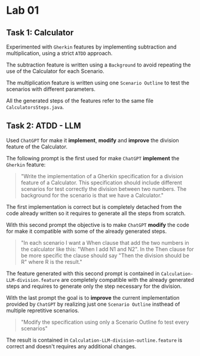 # Lab 01 

## Task 1: Calculator

Experimented with `Gherkin` features by implementing subtraction and multiplication, using a strict `ATDD` approach.

The subtraction feature is written using a `Background` to avoid repeating the use of the Calculator for each Scenario.

The multiplication feature is written using one `Scenario Outline` to test the scenarios with different parameters.

All the generated steps of the features refer to the same file `CalculatorsSteps.java`.

## Task 2: ATDD - LLM

Used `ChatGPT` for make it **implement**, **modify** and **improve** the division feature of the Calculator.

The following prompt is the first used for make `ChatGPT` **implement** the `Gherkin` feature:

> "Write the implementation of a Gherkin specification for a division feature of a Calculator. This specification should include different scenarios for test correctly the division between two numbers. The background for the scenario is that we have a Calculator."

The first implementation is correct but is completely detached from the code already written so it requires to generate all the steps from scratch.

With this second prompt the objective is to make `ChatGPT` **modify** the code for make it compatible with some of the already generated steps.

> "In each scenario I want a When clause that add the two numbers in the calculator like this: "When I add N1 and N2". In the Then clause for be more specific the clause should say "Then the division should be R" where R is the result."

The feature generated with this second prompt is contained in `Calculation-LLM-division.feature` are completely compatible with the already generated steps and requires to generate only the step necessary for the division.

With the last prompt the goal is to **improve** the current implementation provided by `ChatGPT` by realizing just one `Scenario Outline` insthead of multiple repretitive scenarios.

> "Modify the specification using only a Scenario Outline fo test every scenarios"

The result is contained in `Calculation-LLM-division-outline.feature` is correct and doesn't requires any additional changes.

